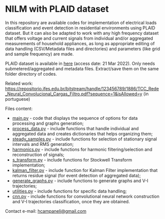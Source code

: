 # NILM with PLAID dataset
In this repository are available codes for implementation of electrical loads classification and event detection in residential environments using PLAID dataset. But it can also be adapted to work with any high frequency dataset that offers voltage and current signals from individual and/or aggregated measurements of household appliances, as long as appropriate editing of data handling (CSV/Metadata files and directories) and parameters (like grid and sample frequency) are made.

PLAID dataset is available in [here](https://figshare.com/articles/dataset/PLAID_-_A_Voltage_and_Current_Measurement_Dataset_for_Plug_Load_Appliance_Identification_in_Households/10084619/2) (access date: 21 Mar 2022). Only needs submetered/aggregated and metadata files. Extract/save them on the same folder directory of codes.

Related work: https://repositorio.ifes.edu.br/bitstream/handle/123456789/1886/TCC_Rede_Neural_Convolucional_Cargas_Filtro.pdf?sequence=1&isAllowed=y (in portuguese)

Files content:
* [main.py](https://github.com/hsneto/iftex/blob/master/textuais/testes.tex#L10) - code that displays the sequence of options for data processing and graphs generation;
* [process_data.py](https://github.com/hsneto/iftex/blob/master/textuais/testes.tex#L38) - include functions that handle individual and aggregated data and creates dictionaries that helps organizing them;
* [steady_samples.py](https://github.com/hsneto/iftex/blob/master/textuais/testes.tex#L60) - include functions for selection of stationary signal intervals and RMS generation;
* [harmonics.py](https://github.com/hsneto/iftex/blob/master/textuais/testes.tex#L60) - include functions for harmonic filtering/selection and reconstruction of signals;
* [s_transform.py](https://github.com/hsneto/iftex/blob/master/textuais/testes.tex#L60) - include functions for Stockwell Transform implementation;
* [kalman_filter.py](https://github.com/hsneto/iftex/blob/master/textuais/testes.tex#L60) - include function for Kalman Filter implementation that returns residue signal (for event detection of aggregated data);
* [generate_graphs.py](https://github.com/hsneto/iftex/blob/master/textuais/testes.tex#L60) - include functions to generate graphs and V-I trajectories;
* [utilities.py](https://github.com/hsneto/iftex/blob/master/textuais/testes.tex#L60) - include functions for specific data handling;
* [cnn.py](https://github.com/hsneto/iftex/blob/master/textuais/testes.tex#L60) - include functions for convolutional neural network construction and V-I trajectories classification, once they are obtained.

Contact e-mail:
hcampaneli@gmail.com



